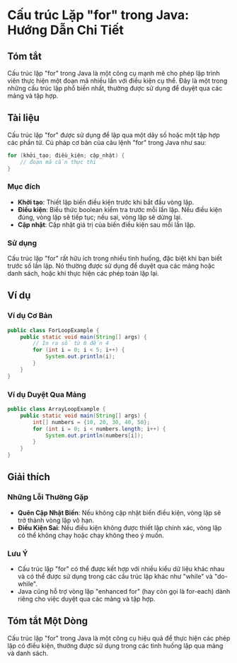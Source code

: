 <!--
Meta Description: # Cấu trúc Lặp "for" trong Java: Hướng Dẫn Chi Tiết ## Tóm tắt Cấu trúc lặp "for" trong Java là một công cụ mạnh mẽ cho phép lập trình viên thực hiện ...
Meta Keywords: lặp, điều, kiện, cấu, trúc
-->

# Cấu trúc Lặp "for" trong Java: Hướng Dẫn Chi Tiết

## Tóm tắt
Cấu trúc lặp "for" trong Java là một công cụ mạnh mẽ cho phép lập trình viên thực hiện một đoạn mã nhiều lần với điều kiện cụ thể. Đây là một trong những cấu trúc lặp phổ biến nhất, thường được sử dụng để duyệt qua các mảng và tập hợp.

## Tài liệu
Cấu trúc lặp "for" được sử dụng để lặp qua một dãy số hoặc một tập hợp các phần tử. Cú pháp cơ bản của câu lệnh "for" trong Java như sau:

```java
for (khởi_tạo; điều_kiện; cập_nhật) {
    // đoạn mã cần thực thi
}
```

### Mục đích
- **Khởi tạo**: Thiết lập biến điều kiện trước khi bắt đầu vòng lặp.
- **Điều kiện**: Biểu thức boolean kiểm tra trước mỗi lần lặp. Nếu điều kiện đúng, vòng lặp sẽ tiếp tục; nếu sai, vòng lặp sẽ dừng lại.
- **Cập nhật**: Cập nhật giá trị của biến điều kiện sau mỗi lần lặp.

### Sử dụng
Cấu trúc lặp "for" rất hữu ích trong nhiều tình huống, đặc biệt khi bạn biết trước số lần lặp. Nó thường được sử dụng để duyệt qua các mảng hoặc danh sách, hoặc khi thực hiện các phép toán lặp lại.

## Ví dụ
### Ví dụ Cơ Bản
```java
public class ForLoopExample {
    public static void main(String[] args) {
        // In ra số từ 0 đến 4
        for (int i = 0; i < 5; i++) {
            System.out.println(i);
        }
    }
}
```

### Ví dụ Duyệt Qua Mảng
```java
public class ArrayLoopExample {
    public static void main(String[] args) {
        int[] numbers = {10, 20, 30, 40, 50};
        for (int i = 0; i < numbers.length; i++) {
            System.out.println(numbers[i]);
        }
    }
}
```

## Giải thích
### Những Lỗi Thường Gặp
- **Quên Cập Nhật Biến**: Nếu không cập nhật biến điều kiện, vòng lặp sẽ trở thành vòng lặp vô hạn.
- **Điều Kiện Sai**: Nếu điều kiện không được thiết lập chính xác, vòng lặp có thể không chạy hoặc chạy không theo ý muốn.

### Lưu Ý
- Cấu trúc lặp "for" có thể được kết hợp với nhiều kiểu dữ liệu khác nhau và có thể được sử dụng trong các cấu trúc lặp khác như "while" và "do-while".
- Java cũng hỗ trợ vòng lặp "enhanced for" (hay còn gọi là for-each) dành riêng cho việc duyệt qua các mảng và tập hợp.

## Tóm tắt Một Dòng
Cấu trúc lặp "for" trong Java là một công cụ hiệu quả để thực hiện các phép lặp có điều kiện, thường được sử dụng trong các tình huống lặp qua mảng và danh sách.